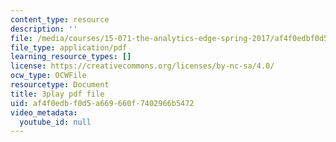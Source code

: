 ```yaml
---
content_type: resource
description: ''
file: /media/courses/15-071-the-analytics-edge-spring-2017/af4f0edbf0d5a669660f7402966b5472_4YP38f2u36E.pdf
file_type: application/pdf
learning_resource_types: []
license: https://creativecommons.org/licenses/by-nc-sa/4.0/
ocw_type: OCWFile
resourcetype: Document
title: 3play pdf file
uid: af4f0edb-f0d5-a669-660f-7402966b5472
video_metadata:
  youtube_id: null
---
```


